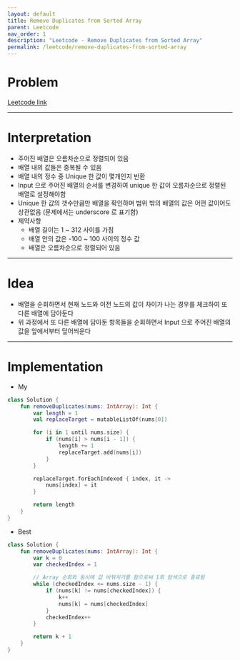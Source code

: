 ```yaml
---
layout: default
title: Remove Duplicates from Sorted Array
parent: Leetcode
nav_order: 1
description: "Leetcode - Remove Duplicates from Sorted Array"
permalink: /leetcode/remove-duplicates-from-sorted-array
---
```


# Problem

[Leetcode link](https://leetcode.com/explore/featured/card/top-interview-questions-easy/92/array/727/)

---

# Interpretation

* 주어진 배열은 오름차순으로 정렬되어 있음
* 배열 내의 값들은 중복될 수 있음
* 배열 내의 정수 중 Unique 한 값이 몇개인지 반환
* Input 으로 주어진 배열의 순서를 변경하여 unique 한 값이 오름차순으로 정렬된 배열로 설정해야함
* Unique 한 값의 갯수만큼만 배열을 확인하며 범위 밖의 배열의 값은 어떤 값이어도 상관없음 (문제에서는 underscore 로 표기함)
* 제약사항
    * 배열 길이는 1 ~ 312 사이를 가짐
    * 배열 안의 값은 -100 ~ 100 사이의 정수 값
    * 배열은 오름차순으로 정렬되어 있음

 ---

# Idea

* 배열을 순회하면서 현재 노드와 이전 노드의 값이 차이가 나는 경우를 체크하여 또 다른 배열에 담아둔다
* 위 과정에서 또 다른 배열에 담아둔 항목들을 순회하면서 Input 으로 주어진 배열의 값을 앞에서부터 덮어씌운다

---

# Implementation

* My

````kotlin
class Solution {
    fun removeDuplicates(nums: IntArray): Int {
        var length = 1
        val replaceTarget = mutableListOf(nums[0])

        for (i in 1 until nums.size) {
            if (nums[i] > nums[i - 1]) {
                length += 1
                replaceTarget.add(nums[i])
            }
        }

        replaceTarget.forEachIndexed { index, it ->
            nums[index] = it
        }

        return length
    }
}
````

* Best

````kotlin
class Solution {
    fun removeDuplicates(nums: IntArray): Int {
        var k = 0
        var checkedIndex = 1

        // Array 순회와 동시에 값 바꿔치기를 함으로써 1회 탐색으로 종료됨
        while (checkedIndex <= nums.size - 1) {
            if (nums[k] != nums[checkedIndex]) {
                k++
                nums[k] = nums[checkedIndex]
            }
            checkedIndex++
        }

        return k + 1
    }
}
````